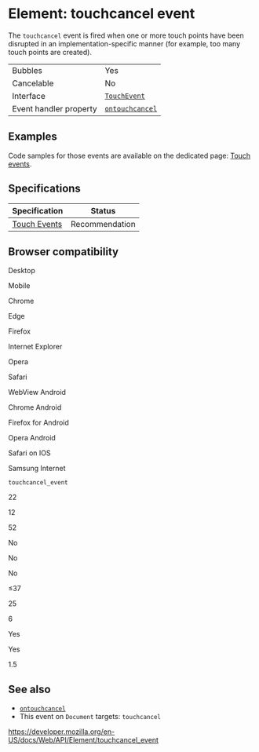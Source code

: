 Element: touchcancel event
==========================

The `touchcancel` event is fired when one or more touch points have been disrupted in an implementation-specific manner (for example, too many touch points are created).

<table><tbody><tr class="odd"><td>Bubbles</td><td>Yes</td></tr><tr class="even"><td>Cancelable</td><td>No</td></tr><tr class="odd"><td>Interface</td><td><a href="../touchevent"><code>TouchEvent</code></a></td></tr><tr class="even"><td>Event handler property</td><td><a href="../globaleventhandlers/ontouchcancel"><code>ontouchcancel</code></a></td></tr></tbody></table>

Examples
--------

Code samples for those events are available on the dedicated page: [Touch events](../touch_events).

Specifications
--------------

<table><thead><tr class="header"><th>Specification</th><th>Status</th></tr></thead><tbody><tr class="odd"><td><a href="https://www.w3.org/TR/touch-events/#event-touchcancel">Touch Events</a></td><td><span class="spec-rec">Recommendation</span></td></tr></tbody></table>

Browser compatibility
---------------------

Desktop

Mobile

Chrome

Edge

Firefox

Internet Explorer

Opera

Safari

WebView Android

Chrome Android

Firefox for Android

Opera Android

Safari on IOS

Samsung Internet

`touchcancel_event`

22

12

52

No

No

No

≤37

25

6

Yes

Yes

1.5

See also
--------

-   [`ontouchcancel`](../globaleventhandlers/ontouchcancel)
-   This event on `Document` targets: `touchcancel `

<a href="https://developer.mozilla.org/en-US/docs/Web/API/Element/touchcancel_event" class="_attribution-link">https://developer.mozilla.org/en-US/docs/Web/API/Element/touchcancel_event</a>
